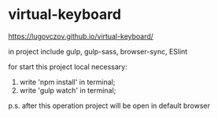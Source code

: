# virtual-keyboard

https://lugovczov.github.io/virtual-keyboard/

in project include gulp, gulp-sass, browser-sync, ESlint

for start this project local necessary:
1) write 'npm install' in terminal;
2) write 'gulp watch' in terminal;

p.s. after this operation project will be open in default browser